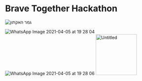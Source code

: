 # Brave Together Hackathon


![גמר האקתון](https://user-images.githubusercontent.com/49098945/114179885-3b81f600-9948-11eb-8fb0-128d5178f64b.jpeg)

![WhatsApp Image 2021-04-05 at 19 28 04](https://user-images.githubusercontent.com/49098945/114179908-42a90400-9948-11eb-8f66-9542762e8b11.jpeg)
![WhatsApp Image 2021-04-05 at 19 28 06](https://user-images.githubusercontent.com/49098945/114179917-4472c780-9948-11eb-84c5-b8f7b1974dd3.jpeg)
<img width="133" alt="Untitled" src="https://user-images.githubusercontent.com/49098945/114179929-463c8b00-9948-11eb-9351-3e462ff2828c.png">
